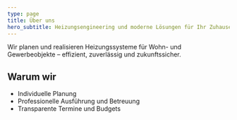 ```yaml
---
type: page
title: Über uns
hero_subtitle: Heizungsengineering und moderne Lösungen für Ihr Zuhause
---
```


Wir planen und realisieren Heizungssysteme für Wohn- und Gewerbeobjekte – effizient, zuverlässig und zukunftssicher.

## Warum wir

- Individuelle Planung
- Professionelle Ausführung und Betreuung
- Transparente Termine und Budgets
